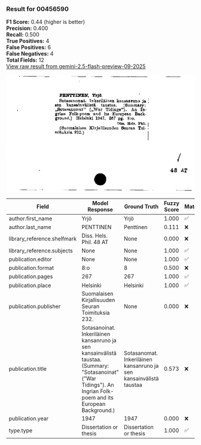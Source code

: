 ### Result for 00456590
**F1 Score:** 0.44 (higher is better)<br>**Precision:** 0.400<br>**Recall:** 0.500<br>**True Positives:** 4<br>**False Positives:** 6<br>**False Negatives:** 4<br>**Total Fields:** 12<br>[View raw result from gemini-2.5-flash-preview-09-2025](https://github.com/RISE-UNIBAS/humanities_data_benchmark/blob/main/results/2025-10-01/T0224/request_T0224_00456590.json)

<img src="https://github.com/RISE-UNIBAS/humanities_data_benchmark/blob/main/benchmarks/zettelkatalog/images/00456590.jpg?raw=true" alt="00456590" width="600px">

| Field | Model Response | Ground Truth | Fuzzy Score | Match |
|-------|----------------|--------------|-------------|-------|
| author.first_name | Yrjö | Yrjö | 1.000 | ✅ |
| author.last_name | PENTTINEN | Penttinen | 0.111 | ❌ |
| library_reference.shelfmark | Diss. Hels. Phil. 48 AT | None | 0.000 | ❌ |
| library_reference.subjects | None | None | 1.000 | ✅ |
| publication.editor | None | None | 1.000 | ✅ |
| publication.format | 8:o | 8 | 0.500 | ❌ |
| publication.pages | 267 | 267 | 1.000 | ✅ |
| publication.place | Helsinki | Helsinki | 1.000 | ✅ |
| publication.publisher | Suomalaisen Kirjallisuuden Seuran Toimituksia 232. | None | 0.000 | ❌ |
| publication.title | Sotasanoinat. Inkeriläinen kansanruno ja sen kansainvälistä taustaa. (Summary: "Sotasanoinat" ("War Tidings"). An Ingrian Folk-poem and its European Background.) | Sotasanomat. Inkeriläinen kansanruno ja sen kansainvälistä taustaa | 0.573 | ❌ |
| publication.year | 1947 | 1947 | 0.000 | ❌ |
| type.type | Dissertation or thesis | Dissertation or thesis | 1.000 | ✅ |
